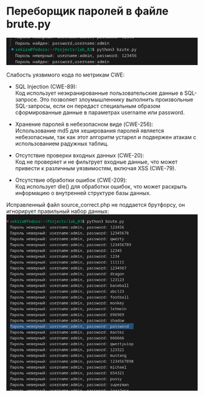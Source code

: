 
# Переборщик паролей в файле brute.py
![](Screenshot%20from%202024-12-08%2019-40-55.png)

Слабость уязвимого кода по метрикам CWE:
- SQL Injection (CWE-89):\
    Код использует неэкранированные пользовательские данные в SQL-запросе. Это позволяет злоумышленнику выполнить произвольные SQL-запросы, если он передаст специальным образом сформированные данные в параметрах username или password.

- Хранение паролей в небезопасном виде (CWE-256):\
Использование md5 для хеширования паролей является небезопасным, так как этот алгоритм устарел и подвержен атакам с использованием радужных таблиц.

- Отсутствие проверки входных данных (CWE-20):\
Код не проверяет и не фильтрует входные данные, что может привести к различным уязвимостям, включая XSS (CWE-79).

- Отсутствие обработки ошибок (CWE-209):\
Код использует die() для обработки ошибок, что может раскрыть информацию о внутренней структуре базы данных.
 
Исправленный файл source_correct.php не поддается брутфорсу, он игнорирует правильный набор данных:
![](./Screenshot%20from%202024-12-09%2000-33-03.png)
